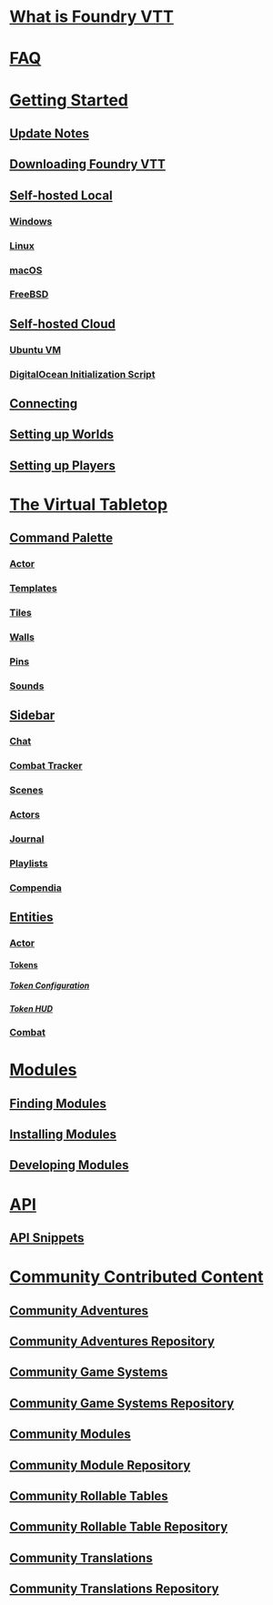 # [What is Foundry VTT](What-is-Foundry-VTT)

# [FAQ](FAQ)

# [Getting Started](Getting-Started)

## [Update Notes](Update-Notes)

## [Downloading Foundry VTT](Downloading-Foundry-VTT)

## [Self-hosted Local](Self-hosted-Local)

### [Windows](Windows)

### [Linux](Linux)

### [macOS](macOS)

### [FreeBSD](FreeBSD)

## [Self-hosted Cloud](Self-hosted-Cloud)

### [Ubuntu VM](Ubuntu-VM)

### [DigitalOcean Initialization Script](DigitalOcean-Initialization-Script)

## [Connecting](Connecting)

## [Setting up Worlds](Setting-up-Worlds)

## [Setting up Players](Setting-up-Players)

# [The Virtual Tabletop](The-Virtual-Tabletop)

## [Command Palette](Command-Palette)

### [Actor](Actor)

### [Templates](Templates)

### [Tiles](Tiles)

### [Walls](Walls)

### [Pins](Pins)

### [Sounds](Sounds)

## [Sidebar](Sidebar)

### [Chat](Chat)

### [Combat Tracker](Combat-Tracker)

### [Scenes](Scenes)

### [Actors](Actors)

### [Journal](Journal)

### [Playlists](Playlists)

### [Compendia](Compendia)

## [Entities](Entities)

### [Actor](Actor)

#### [Tokens](Tokens)

##### [Token Configuration](Token-Configuration)

##### [Token HUD](Token-HUD)

### [Combat](Combat)

# [Modules](Modules)

## [Finding Modules](Modules#finding-modules)

## [Installing Modules](Modules#installing-modules)

## [Developing Modules](Modules#developing-modules)

# [API](API)

## [API Snippets](API-Snippets)

# [Community Contributed Content](Community-Contributed-Content)

## [Community Adventures](Community-Adventures)

## [Community Adventures Repository](https://github.com/foundry-vtt-community/adventures)

## [Community Game Systems](Community-Game-Systems)

## [Community Game Systems Repository](https://github.com/foundry-vtt-community/game_systems)

## [Community Modules](Community-Modules)

## [Community Module Repository](https://github.com/foundry-vtt-community/modules)

## [Community Rollable Tables](Community-Rollable-Tables)

## [Community Rollable Table Repository](https://github.com/foundry-vtt-community/rollable_table)

## [Community Translations](Community-Translations)

## [Community Translations Repository](https://github.com/foundry-vtt-community/translations)
